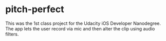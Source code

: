 # pitch-perfect
This was the 1st class project for the Udacity iOS Developer Nanodegree.
The app lets the user record via mic and then alter the clip using audio filters.
